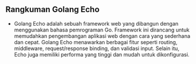 ## Rangkuman Golang Echo

* Golang Echo adalah sebuah framework web yang dibangun dengan menggunakan bahasa pemrograman Go. Framework ini dirancang untuk memudahkan pengembangan aplikasi web dengan cara yang sederhana dan cepat. Golang Echo menawarkan berbagai fitur seperti routing, middleware, request/response binding, dan validasi input. Selain itu, Echo juga memiliki performa yang tinggi dan mudah untuk dikonfigurasi.